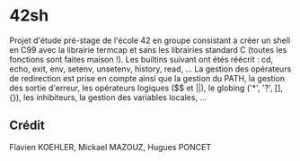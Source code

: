# 42sh

Projet d'étude pré-stage de l'école 42 en groupe consistant a créer un shell en C99 avec la librairie termcap et sans les librairies standard C (toutes les fonctions sont faites maison !).
Les builtins suivant ont étés réécrit : cd, echo, exit, env, setenv, unsetenv, history, read, ...
La gestion des opérateurs de redirection est prise en compte ainsi que la gestion du PATH, la gestion des sortie d'erreur, les opérateurs logiques ($$ et ||), le globing ('*', '?', [], {}), les inhibiteurs, la gestion des variables locales, ...

## Crédit
Flavien KOEHLER, 
Mickael MAZOUZ, 
Hugues PONCET
